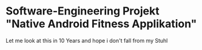 # Software-Engineering Projekt "Native Android Fitness Applikation"

Let me look at this in 10 Years and hope i don't fall from my Stuhl